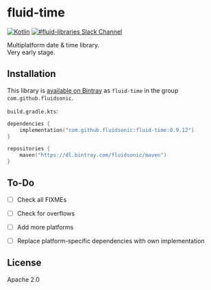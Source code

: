 fluid-time
==========

[![Kotlin](https://img.shields.io/badge/Kotlin-1.3.41-blue.svg)](http://kotlinlang.org)
[![#fluid-libraries Slack Channel](https://img.shields.io/badge/slack-%23fluid--libraries-543951.svg)](https://kotlinlang.slack.com/messages/C7UDFSVT2/)

Multiplatform date & time library.  
Very early stage.



Installation
------------

This library is [available on Bintray](https://bintray.com/fluidsonic/maven/fluid-time) as `fluid-time` in the group `com.github.fluidsonic`.

`build.gradle.kts`:
```kotlin
dependencies {
    implementation("com.github.fluidsonic:fluid-time:0.9.12")
}

repositories {
    maven("https://dl.bintray.com/fluidsonic/maven")
}
```



To-Do
-----

- [ ] Check all FIXMEs
- [ ] Check for overflows
- [ ] Add more platforms
- [ ] Replace platform-specific dependencies with own implementation



License
-------

Apache 2.0
